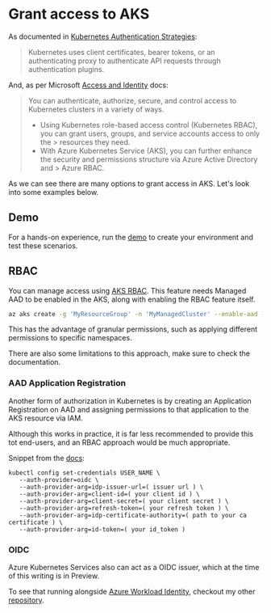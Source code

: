 # Grant access to AKS

As documented in [Kubernetes Authentication Strategies](https://kubernetes.io/docs/reference/access-authn-authz/authentication/#authentication-strategies):

> Kubernetes uses client certificates, bearer tokens, or an authenticating proxy to authenticate API requests through authentication plugins.

And, as per Microsoft [Access and Identity](https://docs.microsoft.com/en-us/azure/aks/concepts-identity) docs:

> You can authenticate, authorize, secure, and control access to Kubernetes clusters in a variety of ways.
> 
> - Using Kubernetes role-based access control (Kubernetes RBAC), you can grant users, groups, and service accounts access to only the > resources they need.
> - With Azure Kubernetes Service (AKS), you can further enhance the security and permissions structure via Azure Active Directory and > Azure RBAC.

As we can see there are many options to grant access in AKS. Let's look into some examples below.

## Demo

For a hands-on experience, run the [demo](https://github.com/epomatti/awsome-az104/tree/main/demos/aks/grant-access) to create your environment and test these scenarios.

## RBAC

You can manage access using [AKS RBAC](https://docs.microsoft.com/en-us/azure/aks/manage-azure-rbac). This feature needs Managed AAD to be enabled in the AKS, along with enabling the RBAC feature itself.

```sh
az aks create -g 'MyResourceGroup' -n 'MyManagedCluster' --enable-aad --enable-azure-rbac
```

This has the advantage of granular permissions, such as applying different permissions to specific namespaces.

There are also some limitations to this approach, make sure to check the documentation.

### AAD Application Registration

Another form of authorization in Kubernetes is by creating an Application Registration on AAD and assigning permissions to that application to the AKS resource via IAM.

Although this works in practice, it is far less recommended to provide this tot end-users, and an RBAC approach would be much appropriate.

Snippet from the [docs](https://kubernetes.io/docs/reference/access-authn-authz/authentication/#openid-connect-tokens):

```
kubectl config set-credentials USER_NAME \
   --auth-provider=oidc \
   --auth-provider-arg=idp-issuer-url=( issuer url ) \
   --auth-provider-arg=client-id=( your client id ) \
   --auth-provider-arg=client-secret=( your client secret ) \
   --auth-provider-arg=refresh-token=( your refresh token ) \
   --auth-provider-arg=idp-certificate-authority=( path to your ca certificate ) \
   --auth-provider-arg=id-token=( your id_token )
```

### OIDC

Azure Kubernetes Services also can act as a OIDC issuer, which at the time of this writing is in Preview.

To see that running alongside [Azure Workload Identity](https://github.com/Azure/azure-workload-identity), checkout my other [repository](https://github.com/epomatti/azure-workload-identity-terraform).
